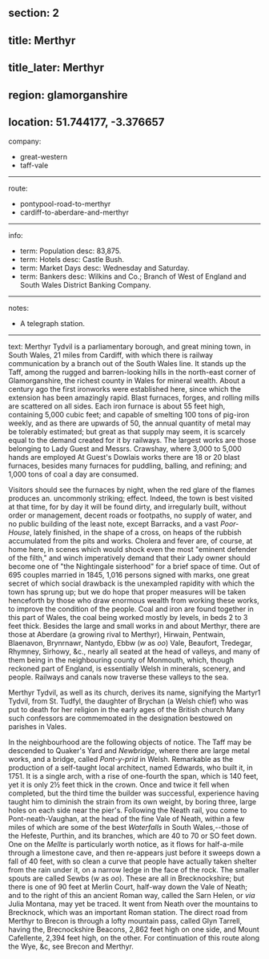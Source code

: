 section: 2
----
title: Merthyr
----
title_later: Merthyr
----
region: glamorganshire
----
location: 51.744177, -3.376657
----
company:
- great-western
- taff-vale
----
route:
- pontypool-road-to-merthyr
- cardiff-to-aberdare-and-merthyr
----
info:
- term: Population
  desc: 83,875.
- term: Hotels
  desc: Castle Bush.
- term: Market Days
  desc: Wednesday and Saturday.
- term: Bankers
  desc: Wilkins and Co.; Branch of West of England and South Wales District Banking Company.
----
notes:
- A telegraph station.
----
text: Merthyr Tydvil is a parliamentary borough, and great mining town, in South Wales, 21 miles from Cardiff, with which there is railway communication by a branch out of the South Wales line. It stands up the Taff, among the rugged and barren-looking hills in the north-east corner of Glamorganshire, the richest county in Wales for mineral wealth. About a century ago the first ironworks were established here, since which the extension has been amazingly rapid. Blast furnaces, forges, and rolling mills are scattered on all sides. Each iron furnace is about 55 feet high, containing 5,000 cubic feet; and capable of smelting 100 tons of pig-iron weekly, and as there are upwards of 50, the annual quantity of metal may be tolerably estimated; but great as that supply may seem, it is scarcely equal to the demand created for it by railways. The largest works are those belonging to Lady Guest and Messrs. Crawshay, where 3,000 to 5,000 hands are employed At Guest's Dowlais works there are 18 or 20 blast furnaces, besides many furnaces for puddling, balling, and refining; and 1,000 tons of coal a day are consumed.

Visitors should see the furnaces by night, when the red glare of the flames produces an. uncommonly striking; effect. Indeed, the town is best visited at that time, for by day it will be found dirty, and irregularly built, without order or management, decent roads or footpaths, no supply of water, and no public building of the least note, except Barracks, and a vast *Poor-House*, lately finished, in the shape of a cross, on heaps of the rubbish accumulated from the pits and works. Cholera and fever are, of course, at home here, in scenes which would shock even the most "eminent defender of the filth," and winch imperatively demand that their Lady owner should become one of "the Nightingale sisterhood" for a brief space of time. Out of 695 couples married in 1845, 1,016 persons signed with marks, one great secret of which social drawback is the unexampled rapidity with which the town has sprung up; but we do hope that proper measures will be taken henceforth by those who draw enormous wealth from working these works, to improve the condition of the people. Coal and iron are found together in this part of Wales, the coal being worked mostly by levels, in beds 2 to 3 feet thick. Besides the large and small works in and about Merthyr, there are those at Aberdare (a growing rival to Merthyr), Hirwain, Pentwain, Blaenavon, Brynrnawr, Nantydo, Ebbw (*w* as *oo*) Vale, Beaufort, Tredegar, Rhymney, Sirhowy, &c., nearly all seated at the head of valleys, and many of them being in the neighbouring county of Monmouth, which, though reckoned part of England, is essentially Welsh in minerals, scenery, and people. Railways and canals now traverse these valleys to the sea.

Merthyr Tydvil, as well as its church, derives its name, signifying the Martyr1 Tydvil, from St. Tudfyl, the daughter of Brychan (a Welsh chief) who was put to death for her religion in the early ages of the British church Many such confessors are commemoated in the designation bestowed on parishes in Vales.

In the neighbourhood are the following objects of notice. The Taff may be descended to Quaker's Yard and *Newbridge*, where there are large metal works, and a bridge, called *Pont-y-prid* in Welsh. Remarkable as the production of a self-taught local architect, named Edwards, who built it, in 1751. It is a single arch, with a rise of one-fourth the span, which is 140 feet, yet it is only 2½ feet thick in the crown. Once and twice it fell when completed, but the third time the builder was successful, experience having taught him to diminish the strain from its own weight, by boring three, large holes on each side near the pier's. Following the Neath rail, you come to Pont-neath-Vaughan, at the head of the fine Vale of Neath, within a few miles of which are some of the best *Waterfalls* in South Wales,--those of the Hefeste, Purthin, and its branches, which are 40 to 70 or SO feet down. One on the *Mellte* is particularly worth notice, as it flows for half-a-mile through a limestone cave, and then re-appears just before it sweeps down a fall of 40 feet, with so clean a curve that people have actually taken shelter from the rain under it, on a narrow ledge in the face of the rock. The smaller spouts are called Sewbs (*w* as *oo*). These are all in Brecknockshire; but there is one of 90 feet at Merlin Court, half-way down the Vale of Neath; and to the right of this an ancient Roman way, called the Sarn Helen, or *via* Julia Montana, may yet be traced. It went from Neath over the mountains to Brecknock, which was an important Roman station. The direct road from Merthyr to Brecon is through a lofty mountain pass, called Glyn Tarrell, having the, Brecnockshire Beacons, 2,862 feet high on one side, and Mount Cafellente, 2,394 feet high, on the other. For continuation of this route along the Wye, &c, see Brecon and Merthyr.
